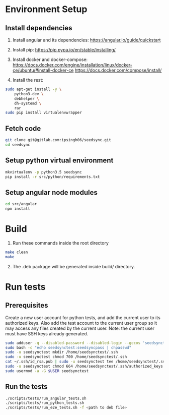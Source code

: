 # Environment Setup

## Install dependencies
1. Install angular and its dependencies:
https://angular.io/guide/quickstart

2. Install pip:
https://pip.pypa.io/en/stable/installing/

3. Install docker and docker-compose:
https://docs.docker.com/engine/installation/linux/docker-ce/ubuntu/#install-docker-ce
https://docs.docker.com/compose/install/

4. Install the rest:
```bash
sudo apt-get install -y \
    python3-dev \
    debhelper \
    dh-systemd \
    rar
sudo pip install virtualenvwrapper
```

## Fetch code
```bash
git clone git@gitlab.com:ipsingh06/seedsync.git
cd seedsync
```

## Setup python virtual environment
```bash
mkvirtualenv -p python3.5 seedsync
pip install -r src/python/requirements.txt
```

## Setup angular node modules
```bash
cd src/angular
npm install
```

# Build

1. Run these commands inside the root directory
```bash
make clean
make
```

2. The .deb package will be generated inside build/ directory.


# Run tests
## Prerequisites
Create a new user account for python tests, and add the current user to its authorized keys.
Also add the test account to the current user group so it may access any files created by the current user.
Note: the current user must have SSH keys already generated.
```bash
sudo adduser -q --disabled-password --disabled-login --gecos 'seedsynctest' seedsynctest
sudo bash -c "echo seedsynctest:seedsyncpass | chpasswd"
sudo -u seedsynctest mkdir /home/seedsynctest/.ssh
sudo -u seedsynctest chmod 700 /home/seedsynctest/.ssh
cat ~/.ssh/id_rsa.pub | sudo -u seedsynctest tee /home/seedsynctest/.ssh/authorized_keys
sudo -u seedsynctest chmod 664 /home/seedsynctest/.ssh/authorized_keys
sudo usermod -a -G $USER seedsynctest
```

## Run the tests
```bash
./scripts/tests/run_angular_tests.sh
./scripts/tests/run_python_tests.sh
./scripts/tests/run_e2e_tests.sh -f <path to deb file>
```
